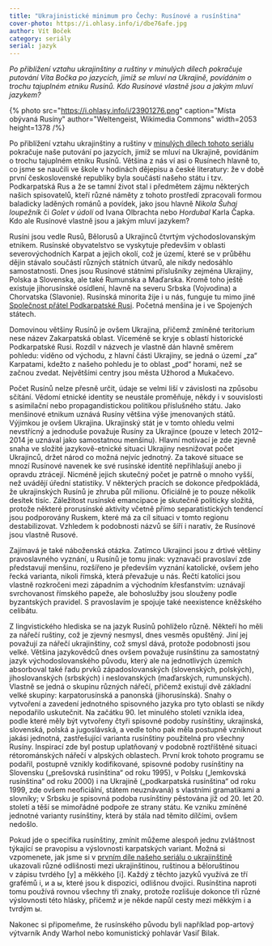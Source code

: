 ```yaml
---
title: "Ukrajinistické minimum pro Čechy: Rusínové a rusínština"
cover-photo: https://i.ohlasy.info/i/dbe76afe.jpg
author: Vít Boček
category: seriály
serial: jazyk
---
```


*Po přiblížení vztahu ukrajinštiny a ruštiny v minulých dílech pokračuje putování Víta Bočka po jazycích, jimiž se mluví na Ukrajině, povídáním o trochu tajuplném etniku Rusínů. Kdo Rusínové vlastně jsou a jakým mluví jazykem?*

{% photo src="https://i.ohlasy.info/i/23901276.png" caption="Místa obývaná Rusíny" author="Weltengeist, Wikimedia Commons" width=2053 height=1378 /%}

Po přiblížení vztahu ukrajinštiny a ruštiny v [minulých dílech tohoto seriálu](https://archiv.ohlasy.info/?serial=jazyk) pokračuje naše putování po jazycích, jimiž se mluví na Ukrajině, povídáním o trochu tajuplném etniku Rusínů. Většina z nás ví asi o Rusínech hlavně to, co jsme se naučili ve škole v hodinách dějepisu a české literatury: že v době první československé republiky byla součástí našeho státu i tzv. Podkarpatská Rus a že se tamní život stal i předmětem zájmu některých našich spisovatelů, kteří různé náměty z tohoto prostředí zpracovali formou baladicky laděných románů a povídek, jako jsou hlavně *Nikola Šuhaj loupežník* či *Golet v údolí* od Ivana Olbrachta nebo *Hordubal* Karla Čapka. Kdo ale Rusínové vlastně jsou a jakým mluví jazykem?

Rusíni jsou vedle Rusů, Bělorusů a Ukrajinců čtvrtým východoslovanským etnikem. Rusínské obyvatelstvo se vyskytuje především v oblasti severovýchodních Karpat a jejich okolí, což je území, které se v průběhu dějin stávalo součástí různých státních útvarů, ale nikdy nedosáhlo samostatnosti. Dnes jsou Rusínové státními příslušníky zejména Ukrajiny, Polska a Slovenska, ale také Rumunska a Maďarska. Kromě toho ještě existuje jihorusínské osídlení, hlavně na severu Srbska (Vojvodina) a Chorvatska (Slavonie). Rusínská minorita žije i u nás, funguje tu mimo jiné [Společnost přátel Podkarpatské Rusi](https://www.podkarpatskarus.cz/). Početná menšina je i ve Spojených státech.

Domovinou většiny Rusínů je ovšem Ukrajina, přičemž zmíněné teritorium nese název Zakarpatská oblast. Víceméně se kryje s oblastí historické Podkarpatské Rusi. Rozdíl v názvech je vlastně dán hlavně směrem pohledu: viděno od východu, z hlavní části Ukrajiny, se jedná o území „za“ Karpatami, kdežto z našeho pohledu je to oblast „pod“ horami, než se začnou zvedat. Největšími centry jsou města Užhorod a Mukačevo.

Počet Rusínů nelze přesně určit, údaje se velmi liší v závislosti na způsobu sčítání. Vědomí etnické identity se neustále proměňuje, někdy i v souvislosti s asimilační nebo propagandistickou politikou příslušného státu. Jako menšinové etnikum uznává Rusíny většina výše jmenovaných států. Výjimkou je ovšem Ukrajina. Ukrajinský stát je v tomto ohledu velmi nevstřícný a jednoduše považuje Rusíny za Ukrajince (pouze v letech 2012–2014 je uznával jako samostatnou menšinu). Hlavní motivací je zde zjevně snaha ve složité jazykově-etnické situaci Ukrajiny nesnižovat počet Ukrajinců, držet národ co možná nejvíc jednotný. Za takové situace se mnozí Rusínové navenek ke své rusínské identitě nepřihlašují anebo ji opravdu ztrácejí. Nicméně jejich skutečný počet je patrně o mnoho vyšší, než uvádějí úřední statistiky. V některých pracích se dokonce předpokládá, že ukrajinských Rusínů je zhruba půl milionu. Oficiálně je to pouze několik desítek tisíc. Záležitost rusínské emancipace je skutečně politicky složitá, protože některé prorusínské aktivity včetně přímo separatistických tendencí jsou podporovány Ruskem, které má za cíl situaci v tomto regionu destabilizovat. Vzhledem k podobnosti názvů se šíří i narativ, že Rusínové jsou vlastně Rusové.

Zajímavá je také náboženská otázka. Zatímco Ukrajinci jsou z drtivé většiny pravoslavného vyznání, u Rusínů je tomu jinak: vyznavači pravoslaví zde představují menšinu, rozšířeno je především vyznání katolické, ovšem jeho řecká varianta, nikoli římská, která převažuje u nás. Řečtí katolíci jsou vlastně rozkročeni mezi západním a východním křesťanstvím: uznávají svrchovanost římského papeže, ale bohoslužby jsou slouženy podle byzantských pravidel. S pravoslavím je spojuje také neexistence kněžského celibátu.

Z lingvistického hlediska se na jazyk Rusínů pohlíželo různě. Někteří ho měli za nářečí ruštiny, což je zjevný nesmysl, dnes vesměs opuštěný. Jiní jej považují za nářečí ukrajinštiny, což smysl dává, protože podobnosti jsou velké. Většina jazykovědců dnes ovšem považuje rusínštinu za samostatný jazyk východoslovanského původu, který ale na jednotlivých územích absorboval také řadu prvků západoslovanských (slovenských, polských), jihoslovanských (srbských) i neslovanských (maďarských, rumunských). Vlastně se jedná o skupinu různých nářečí, přičemž existují dvě základní velké skupiny: karpatorusínská a panonská (jihorusínská). Snahy o vytvoření a zavedení jednotného spisovného jazyka pro tyto oblasti se nikdy nepodařilo uskutečnit. Na začátku 90. let minulého století vznikla idea, podle které měly být vytvořeny čtyři spisovné podoby rusínštiny, ukrajinská, slovenská, polská a jugoslávská, a vedle toho pak měla postupně vzniknout jakási jednotná, zastřešující varianta rusínštiny použitelná pro všechny Rusíny. Inspirací zde byl postup uplatňovaný v podobně roztříštěné situaci rétorománských nářečí v alpských oblastech. První krok tohoto programu se podařil, postupně vznikly kodifikované, spisovné podoby rusínštiny na Slovensku („prešovská rusínština“ od roku 1995), v Polsku („lemkovská rusínština“ od roku 2000) i na Ukrajině („podkarpatská rusínština“ od roku 1999, zde ovšem neoficiální, státem neuznávaná) s vlastními gramatikami a slovníky; v Srbsku je spisovná podoba rusínštiny pěstována již od 20. let 20. století a těší se mimořádné podpoře ze strany státu. Ke vzniku zmíněné jednotné varianty rusínštiny, která by stála nad těmito dílčími, ovšem nedošlo.

Pokud jde o specifika rusínštiny, zmínit můžeme alespoň jednu zvláštnost týkající se pravopisu a výslovnosti karpatských variant. Možná si vzpomenete, jak jsme si v [prvním díle našeho seriálu o ukrajinštině](https://ohlasy.info/clanky/2022/05/ukrajinska-grafika.html) ukazovali různé odlišnosti mezi ukrajinštinou, ruštinou a běloruštinou v zápisu tvrdého [y] a měkkého [i]. Každý z těchto jazyků využívá ze tří grafémů i, и a ы, které jsou k dispozici, odlišnou dvojici. Rusínština naproti tomu používá rovnou všechny tři znaky, protože rozlišuje dokonce tři různé výslovnosti této hlásky, přičemž и je někde napůl cesty mezi měkkým i a tvrdým ы.

Nakonec si připomeňme, že rusínského původu byli například pop-artový výtvarník Andy Warhol nebo komunistický pohlavár Vasiľ Bilak.